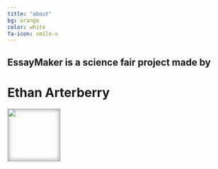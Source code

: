 ```yaml
---
title: "about"
bg: orange
color: white
fa-icon: smile-o
---
```


## EssayMaker is a science fair project made by

# Ethan Arterberry

<div class="center"> 
	  <img src="http://i.imgur.com/3zx2ztZ.png" style="width: 120px; height: auto; box-shadow: inset 0px 0px 10px 3px rgba(119, 119, 119, 0.68);
-moz-box-shadow: inset 0px 0px 10px 3px rgba(119, 119, 119, 0.68);
-webkit-box-shadow: inset 0px 0px 10px 3px rgba(119, 119, 119, 0.68);">
</div>

